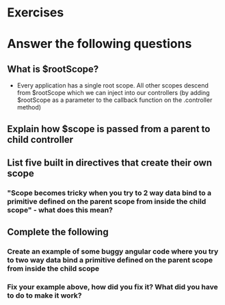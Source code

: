 # Exercises

# Answer the following questions

## What is $rootScope?

- Every application has a single root scope. All other scopes descend from $rootScope which we can inject into our controllers (by adding $rootScope as a parameter to the callback function on the .controller method)

## Explain how $scope is passed from a parent to child controller

## List five built in directives that create their own scope

### "Scope becomes tricky when you try to 2 way data bind to a primitive defined on the parent scope from inside the child scope" - what does this mean?

## Complete the following

### Create an example of some buggy angular code where you try to two way data bind a primitive defined on the parent scope from inside the child scope

### Fix your example above, how did you fix it? What did you have to do to make it work?

